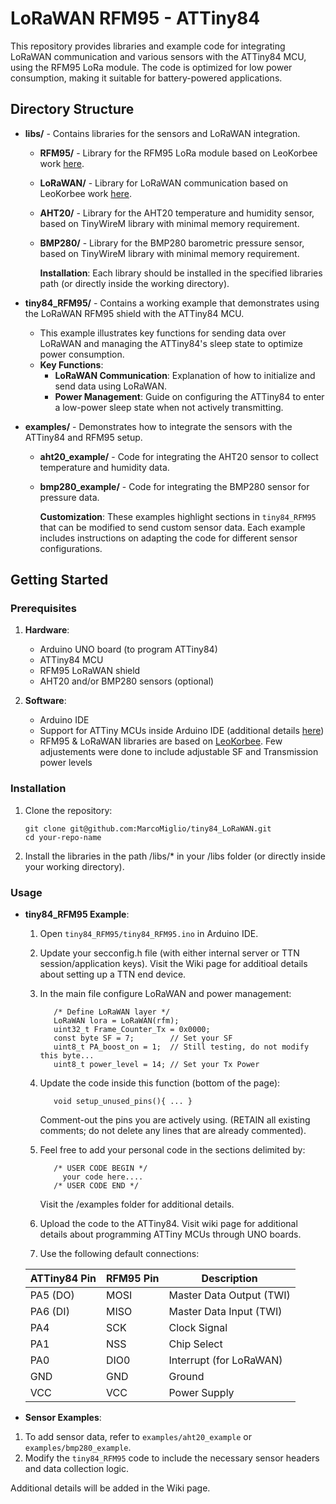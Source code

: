 # LoRaWAN RFM95 - ATTiny84 

This repository provides libraries and example code for integrating LoRaWAN communication and various sensors with the ATTiny84 MCU, using the RFM95 LoRa module. 
The code is optimized for low power consumption, making it suitable for battery-powered applications.

## Directory Structure

- **libs/** - Contains libraries for the sensors and LoRaWAN integration.
  - **RFM95/** - Library for the RFM95 LoRa module based on LeoKorbee work [here](https://gitlab.com/iot-lab-org/ATtiny84_low_power_LoRa_node_OOP).
  - **LoRaWAN/** - Library for LoRaWAN communication based on LeoKorbee work [here](https://gitlab.com/iot-lab-org/ATtiny84_low_power_LoRa_node_OOP).
  - **AHT20/** - Library for the AHT20 temperature and humidity sensor, based on TinyWireM library with minimal memory requirement.
  - **BMP280/** - Library for the BMP280 barometric pressure sensor, based on TinyWireM library with minimal memory requirement.

    **Installation**: Each library should be installed in the specified libraries path (or directly inside the working directory). 

- **tiny84_RFM95/** - Contains a working example that demonstrates using the LoRaWAN RFM95 shield with the ATTiny84 MCU.
  - This example illustrates key functions for sending data over LoRaWAN and managing the ATTiny84's sleep state to optimize power consumption.
  - **Key Functions**:
    - **LoRaWAN Communication**: Explanation of how to initialize and send data using LoRaWAN.
    - **Power Management**: Guide on configuring the ATTiny84 to enter a low-power sleep state when not actively transmitting.

- **examples/** - Demonstrates how to integrate the sensors with the ATTiny84 and RFM95 setup.
  - **aht20_example/** - Code for integrating the AHT20 sensor to collect temperature and humidity data.
  - **bmp280_example/** - Code for integrating the BMP280 sensor for pressure data.

    **Customization**: These examples highlight sections in `tiny84_RFM95` that can be modified to send custom sensor data.
    Each example includes instructions on adapting the code for different sensor configurations.

## Getting Started

### Prerequisites

1. **Hardware**:
   - Arduino UNO board (to program ATTiny84)
   - ATTiny84 MCU
   - RFM95 LoRaWAN shield
   - AHT20 and/or BMP280 sensors (optional)

3. **Software**:
   - Arduino IDE
   - Support for ATTiny MCUs inside Arduino IDE (additional details [here]([https://raw.githubusercontent.com/damellis/attiny/ide-1.6.x-boards-manager/package_damellis_attiny_index.json](https://github.com/MarcoMiglio/tiny84_LoRaWAN/wiki/Programming-ATTiny84-using-Arduino-IDE)))
   - RFM95 & LoRaWAN libraries are based on [LeoKorbee](https://gitlab.com/iot-lab-org/ATtiny84_low_power_LoRa_node_OOP).
     Few adjustements were done to include adjustable SF and Transmission power levels

### Installation

1. Clone the repository:
   ```
   git clone git@github.com:MarcoMiglio/tiny84_LoRaWAN.git
   cd your-repo-name
   ```
2. Install the libraries in the path /libs/* in your /libs folder (or directly inside your working directory).


### Usage

- **tiny84_RFM95 Example**:
  1. Open `tiny84_RFM95/tiny84_RFM95.ino` in Arduino IDE.
  2. Update your secconfig.h file (with either internal server or TTN session/application keys).
     Visit the Wiki page for additioal details about setting up a TTN end device.
  3. In the main file configure LoRaWAN and power management:
     ```
        /* Define LoRaWAN layer */
        LoRaWAN lora = LoRaWAN(rfm);
        uint32_t Frame_Counter_Tx = 0x0000;
        const byte SF = 7;        // Set your SF
        uint8_t PA_boost_on = 1;  // Still testing, do not modify this byte...
        uint8_t power_level = 14; // Set your Tx Power
     ```
  4. Update the code inside this function (bottom of the page):
     ```
        void setup_unused_pins(){ ... }
     ```
     Comment-out the pins you are actively using. (RETAIN all existing comments; do not delete any lines that are already commented).
  5. Feel free to add your personal code in the sections delimited by:
     ```
        /* USER CODE BEGIN */
          your code here....
        /* USER CODE END */
     ```
     Visit the /examples folder for additional details.
  
  6. Upload the code to the ATTiny84. Visit wiki page for additional details about programming ATTiny MCUs through UNO boards.
  7. Use the following default connections:
 
    | ATTiny84 Pin | RFM95 Pin | Description                |
    |--------------|-----------|----------------------------|
    | PA5 (DO)     | MOSI      | Master Data Output (TWI)   |
    | PA6 (DI)     | MISO      | Master Data Input (TWI)    |
    | PA4          | SCK       | Clock Signal               |
    | PA1          | NSS       | Chip Select                |
    | PA0          | DIO0      | Interrupt (for LoRaWAN)    |
    | GND          | GND       | Ground                     |
    | VCC          | VCC       | Power Supply               |



- **Sensor Examples**:
1. To add sensor data, refer to `examples/aht20_example` or `examples/bmp280_example`.
2. Modify the `tiny84_RFM95` code to include the necessary sensor headers and data collection logic.

Additional details will be added in the Wiki page.
